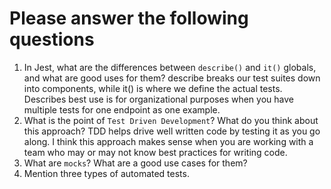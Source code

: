 # Please answer the following questions

1.  In Jest, what are the differences between `describe()` and `it()` globals, and what are good uses for them?
    describe breaks our test suites down into components, while it() is where we define the actual tests. Describes best use is for organizational purposes when you have multiple tests for one endpoint as one example.
2.  What is the point of `Test Driven Development`? What do you think about this approach?
    TDD helps drive well written code by testing it as you go along. I think this approach makes sense when you are working with a team who may or may not know best practices for writing code.
3.  What are `mocks`? What are a good use cases for them?
4.  Mention three types of automated tests.
